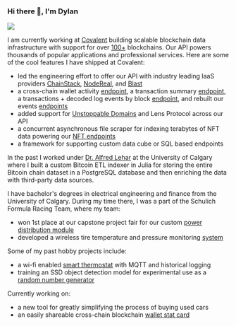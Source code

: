 ### Hi there 👋, I'm Dylan
![](https://komarev.com/ghpvc/?username=dylanjrae)

I am currently working at [Covalent](https://www.covalenthq.com/) building scalable blockchain data infrastructure with support for over [100+](https://www.covalenthq.com/docs/networks/) blockchains. Our API powers thousands of popular applications and professional services. Here are some of the cool features I have shipped at Covalent:
- led the engineering effort to offer our API with industry leading IaaS providers [ChainStack](https://chainstack.com/covalent-on-chainstack-unified-api-web3-data/), [NodeReal](https://www.covalenthq.com/blog/covalent-nodereal-announcement/), and [Blast](https://www.theblock.co/post/236547/blast-joins-forces-with-covalent-to-empower-developers-in-the-web3-ecosystem-with-premium-api-access)
- a cross-chain wallet activity [endpoint](https://www.covalenthq.com/docs/unified-api/changelog/#new-premium-wallet-activity-endpoint), a transaction summary [endpoint](https://www.covalenthq.com/docs/unified-api/changelog/#new-transactions-endpoints), a transactions + decoded log events by block [endpoint](https://www.covalenthq.com/docs/api/transactions/get-all-transactions-in-a-block/), and rebuilt our events [endpoints](https://www.covalenthq.com/docs/api/base/get-logs/)
- added support for [Unstoppable Domains](https://www.covalenthq.com/docs/unified-api/changelog/#new-unstoppable-domains-address-resolution) and Lens Protocol across our API
- a concurrent asynchronous file scraper for indexing terabytes of NFT data powering our [NFT endpoints](https://www.covalenthq.com/docs/api/nft/get-nfts-for-address/#core-rendering/)
- a framework for supporting custom data cube or SQL based endpoints

In the past I worked under [Dr. Alfred Lehar](https://www.linkedin.com/in/alfred-lehar-434b2021/) at the University of Calgary where I built a custom Bitcoin ETL indexer in Julia for storing the entire Bitcoin chain dataset in a PostgreSQL database and then enriching the data with third-party data sources.

I have bachelor's degrees in electrical engineering and finance from the University of Calgary. During my time there, I was a part of the Schulich Formula Racing Team, where my team:
- won 1st place at our capstone project fair for our custom [power distribution module](https://dylanrae.ca/PDM-details.html)
- developed a wireless tire temperature and pressure monitoring [system](https://dylanrae.ca/TTPMS-details.html)

Some of my past hobby projects include:
- a wi-fi enabled [smart thermostat](https://dylanrae.ca/ST-details.html) with MQTT and historical logging
- training an SSD object detection model for experimental use as a [random number generator](https://dylanrae.ca/ML-details.html)

Currently working on:
- a new tool for greatly simplifying the process of buying used cars
- an easily shareable cross-chain blockchain [wallet stat card](https://github.com/dylanjrae/wallet-share)
